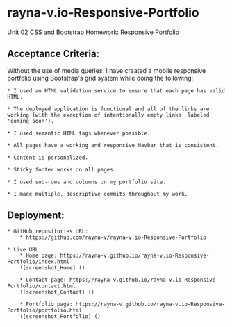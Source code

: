 # rayna-v.io-Responsive-Portfolio
Unit 02 CSS and Bootstrap Homework: Responsive Portfolio

## Acceptance Criteria:

Without the use of media queries, I have created a mobile responsive portfolio using Bootstrap's grid system while doing the following:

    * I used an HTML validation service to ensure that each page has valid HTML.

    * The deployed application is functional and all of the links are working (with the exception of intentionally empty links  labeled 'coming soon').

    * I used semantic HTML tags whenever possible.
    
    * All pages have a working and responsive Navbar that is consistent.
    
    * Content is personalized.

    * Sticky footer works on all pages.

    * I used sub-rows and columns on my portfolio site.

    * I made multiple, descriptive commits throughout my work.

## Deployment:

    * GitHub repositories URL:
        * https://github.com/rayna-v/rayna-v.io-Responsive-Portfolio
        
    * Live URL: 
        * Home page: https://rayna-v.github.io/rayna-v.io-Responsive-Portfolio/index.html
        ![screenshot_Home] ()

        * Contact page: https://rayna-v.github.io/rayna-v.io-Responsive-Portfolio/contact.html
        ![screenshot_Contact] ()

        * Portfolio page: https://rayna-v.github.io/rayna-v.io-Responsive-Portfolio/portfolio.html
        ![screenshot_Portfolio] ()




